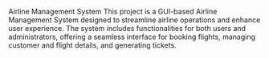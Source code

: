 Airline Management System
This project is a GUI-based Airline Management System designed to streamline airline operations and enhance user experience. The system includes functionalities for both users and administrators, offering a seamless interface for booking flights, managing customer and flight details, and generating tickets.
